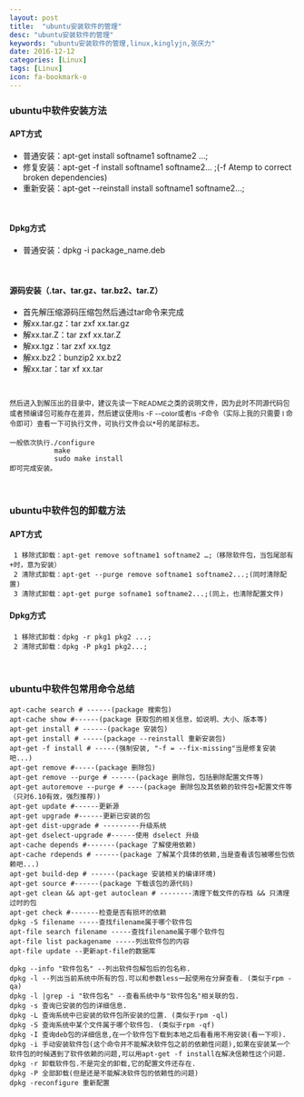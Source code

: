 ```yaml
---
layout: post
title:  "ubuntu安装软件的管理"
desc: "ubuntu安装软件的管理"
keywords: "ubuntu安装软件的管理,linux,kinglyjn,张庆力"
date: 2016-12-12
categories: [Linux]
tags: [Linux]
icon: fa-bookmark-o
---
```


### ubuntu中软件安装方法

#### APT方式
* 普通安装：apt-get install softname1 softname2 …;
* 修复安装：apt-get -f install softname1 softname2... ;(-f Atemp to correct broken dependencies)
* 重新安装：apt-get --reinstall install softname1 softname2...;
<br>

#### Dpkg方式

* 普通安装：dpkg -i package_name.deb
<br>

#### 源码安装（.tar、tar.gz、tar.bz2、tar.Z）

* 首先解压缩源码压缩包然后通过tar命令来完成
* 解xx.tar.gz：tar zxf xx.tar.gz 
* 解xx.tar.Z：tar zxf xx.tar.Z 
* 解xx.tgz：tar zxf xx.tgz 
* 解xx.bz2：bunzip2 xx.bz2 
* 解xx.tar：tar xf xx.tar
<br>

<p style="font-size:12px; line-height:1.5">然后进入到解压出的目录中，建议先读一下README之类的说明文件，因为此时不同源代码包或者预编译包可能存在差异，然后建议使用ls -F --color或者ls -F命令（实际上我的只需要 l 命令即可）查看一下可执行文件，可执行文件会以*号的尾部标志。
</p>

```shell
一般依次执行./configure
           make
           sudo make install
即可完成安装。
```
<br>

### ubuntu中软件包的卸载方法

#### APT方式

```
 1 移除式卸载：apt-get remove softname1 softname2 …;（移除软件包，当包尾部有+时，意为安装）
 2 清除式卸载：apt-get --purge remove softname1 softname2...;(同时清除配置)
 3 清除式卸载：apt-get purge sofname1 softname2...;(同上，也清除配置文件)
```

#### Dpkg方式

```
 1 移除式卸载：dpkg -r pkg1 pkg2 ...;
 2 清除式卸载：dpkg -P pkg1 pkg2...;
```
<br>

### ubuntu中软件包常用命令总结

```shell
apt-cache search # ------(package 搜索包)
apt-cache show #------(package 获取包的相关信息，如说明、大小、版本等)
apt-get install # ------(package 安装包)
apt-get install # -----(package --reinstall 重新安装包)
apt-get -f install # -----(强制安装, "-f = --fix-missing"当是修复安装吧...)
apt-get remove #-----(package 删除包)
apt-get remove --purge # ------(package 删除包，包括删除配置文件等)
apt-get autoremove --purge # ----(package 删除包及其依赖的软件包+配置文件等（只对6.10有效，强烈推荐）)
apt-get update #------更新源
apt-get upgrade #------更新已安装的包
apt-get dist-upgrade # ---------升级系统
apt-get dselect-upgrade #------使用 dselect 升级
apt-cache depends #-------(package 了解使用依赖)
apt-cache rdepends # ------(package 了解某个具体的依赖,当是查看该包被哪些包依赖吧...)
apt-get build-dep # ------(package 安装相关的编译环境)
apt-get source #------(package 下载该包的源代码)
apt-get clean && apt-get autoclean # --------清理下载文件的存档 && 只清理过时的包
apt-get check #-------检查是否有损坏的依赖
dpkg -S filename -----查找filename属于哪个软件包
apt-file search filename -----查找filename属于哪个软件包
apt-file list packagename -----列出软件包的内容
apt-file update --更新apt-file的数据库

dpkg --info "软件包名" --列出软件包解包后的包名称.
dpkg -l --列出当前系统中所有的包.可以和参数less一起使用在分屏查看. (类似于rpm -qa)
dpkg -l |grep -i "软件包名" --查看系统中与"软件包名"相关联的包.
dpkg -s 查询已安装的包的详细信息.
dpkg -L 查询系统中已安装的软件包所安装的位置. (类似于rpm -ql)
dpkg -S 查询系统中某个文件属于哪个软件包. (类似于rpm -qf)
dpkg -I 查询deb包的详细信息,在一个软件包下载到本地之后看看用不用安装(看一下呗).
dpkg -i 手动安装软件包(这个命令并不能解决软件包之前的依赖性问题),如果在安装某一个软件包的时候遇到了软件依赖的问题,可以用apt-get -f install在解决信赖性这个问题.
dpkg -r 卸载软件包.不是完全的卸载,它的配置文件还存在.
dpkg -P 全部卸载(但是还是不能解决软件包的依赖性的问题)
dpkg -reconfigure 重新配置
```



